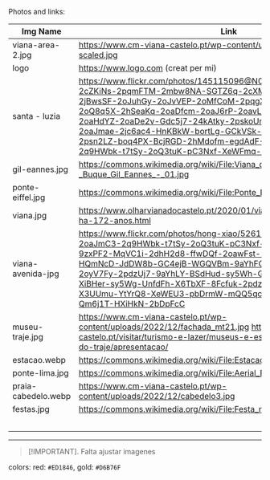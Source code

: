 Photos and links:

| Img Name            | Link                                                                                                                                                                                                                                                                                                                                                                                                                                                                |
|---------------------|---------------------------------------------------------------------------------------------------------------------------------------------------------------------------------------------------------------------------------------------------------------------------------------------------------------------------------------------------------------------------------------------------------------------------------------------------------------------|
| viana-area-2.jpg    | https://www.cm-viana-castelo.pt/wp-content/uploads/2023/07/DJI_0529-scaled.jpg                                                                                                                                                                                                                                                                                                                                                                                      |
| logo                | https://www.logo.com (creat per mi)                                                                                                                                                                                                                                                                                                                                                                                                                                 |
| santa - luzia       | https://www.flickr.com/photos/145115096@N02/45942106962/in/photolist-2cZKiNs-2pqmFTM-2mbw8NA-SGTZ6q-2cXMJPs-2nGT3RJ-2oP8TvM-2jBwsSF-2oJuhGy-2oJvVEP-2oMfCoM-2pqgXke-2jBwsRD-2nt2p8D-2oQ8q5X-2hSeaKq-2oaDfcm-2oaJ6rP-2oavLLf-2oaHeyS-2oavM9u-2oaHdYZ-2oaDe2v-Gdc5j7-24kAtky-2pskoUm-9qARzu-VMSbqD-2oaJmae-2jc6ac4-HnKBkW-bortLg-GCkVSk-EovEDi-2oyV7HT-X3UXuJ-2psn2LZ-boq4PX-BcjRGD-2hMdofm-egdAdF-2oaJ6yh-2oaJmC3-2q9HWbk-t7tSy-2oQ3tuK-pC3Nxf-XeWFmq-21Qy6ub-9zxPF2 |
| gil-eannes.jpg      | https://commons.wikimedia.org/wiki/File:Viana_do_Castelo_-_Buque_Gil_Eannes_-_01.jpg                                                                                                                                                                                                                                                                                                                                                                                |
| ponte-eiffel.jpg    | https://commons.wikimedia.org/wiki/File:Ponte_Eiffel_em_Viana_do_Castelo.jpg                                                                                                                                                                                                                                                                                                                                                                                        |
| viana.jpg           | https://www.olharvianadocastelo.pt/2020/01/viana-do-castelo-e-cidade-ha-172-anos.html                                                                                                                                                                                                                                                                                                                                                                               |
| viana-avenida-jpg   | https://www.flickr.com/photos/hong-xiao/52618653978/in/photolist-2oaJmC3-2q9HWbk-t7tSy-2oQ3tuK-pC3Nxf-XeWFmq-21Qy6ub-9zxPF2-MqVC1i-2dhH2d8-ffwDQf-2oawFst-2oarPiF-2oaJmjh-ffwDYs-HQmNcD-JdDW8b-GC4ejB-WGQVBm-9aYhFC-9aYhyU-Uit4FE-HXiHqC-2oyV7Fy-2pdzUj7-9aYhLY-BSdHud-sy5Wh-G5MUby-7BSr8Y-24LWYGh-XiBHer-sy5Wg-UnfdFh-X6TbXF-8Fcfuk-2pdzUjh-2iGGiwR-U346WW-X3UUmu-YtYrQ8-XeWEU3-pbDrmW-mQQ5qc-aPeDHn-8uFF1T-wVxhaL-Qm6j1T-HXiHkN-2bDpFcC                           |
| museu-traje.jpg     | https://www.cm-viana-castelo.pt/wp-content/uploads/2022/12/fachada_mt21.jpg https://www.cm-viana-castelo.pt/visitar/turismo-e-lazer/museus-e-espacos-museologicos/museu-do-traje/apresentacao/                                                                                                                                                                                                                                                                      |
| estacao.webp        | https://commons.wikimedia.org/wiki/File:Estacao_Comboio_Viana_Castelo.JPG                                                                                                                                                                                                                                                                                                                                                                                           |
| ponte-lima.jpg      | https://commons.wikimedia.org/wiki/File:Aerial_Ponte_de_Lima.jpg                                                                                                                                                                                                                                                                                                                                                                                                    |
| praia-cabedelo.webp | https://www.cm-viana-castelo.pt/wp-content/uploads/2022/12/cabedelo3.jpg                                                                                                                                                                                                                                                                                                                                                                                            |
| festas.jpg          | https://commons.wikimedia.org/wiki/File:Festa_no_chafariz.jpg                                                                                                                                                                                                                                                                                                                                                                                                       |
|                     |                                                                                                                                                                                                                                                                                                                                                                                                                                                                     |
|                     |                                                                                                                                                                                                                                                                                                                                                                                                                                                                     |
|                     |                                                                                                                                                                                                                                                                                                                                                                                                                                                                     |
|                     |                                                                                                                                                                                                                                                                                                                                                                                                                                                                     |
|                     |                                                                                                                                                                                                                                                                                                                                                                                                                                                                     |

___
> [!IMPORTANT].
> Falta ajustar imagenes


colors: red: `#ED1846`, gold: `#D6B76F`